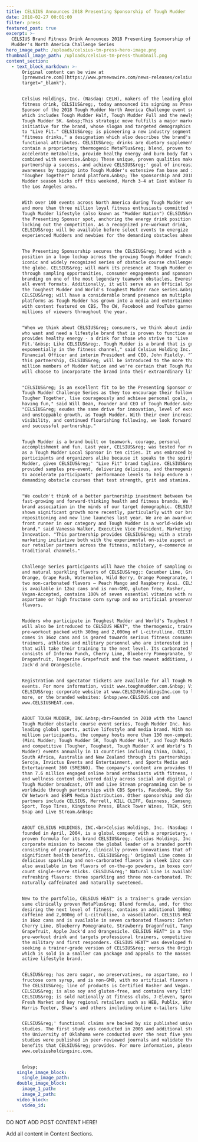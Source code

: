 ```yaml
---
title: CELSIUS Announces 2018 Presenting Sponsorship of Tough Mudder
date: 2018-02-27 00:01:00
filter: press
featured_post: true
excerpt: >-
  CELSIUS Brand Fitness Drink Announces 2018 Presenting Sponsorship of Tough
  Mudder's North America Challenge Series
hero_image_path: /uploads/celsius-tm-press-hero-image.png
thumbnail_image_path: /uploads/celsius-tm-press-thumbnail.png
content_section:
  - text_block_markdown: >-
      Original content can be view at
      [prnewswire.com](https://www.prnewswire.com/news-releases/celsius-brand-fitness-drink-announces-2018-presenting-sponsorship-of-tough-mudders-north-america-challenge-series-300603144.html){:
      target="_blank"}.


      Celsius Holdings, Inc. (Nasdaq: CELH), makers of the leading global
      fitness drink, CELSIUS&reg;, today announced its signing as Presenting
      Sponsor of the 2018 Tough Mudder North America Challenge event series
      which includes Tough Mudder Half, Tough Mudder Full and the newly launched
      Tough Mudder 5K. &nbsp;This strategic move fulfills a major marketing
      initiative for the brand, whose slogan and targeted demographics' goal is
      to "Live Fit." CELSIUS&reg; is pioneering a new industry segment of
      "fitness drinks," a designation which also describes the brand's
      functional attributes. CELSIUS&reg; drinks are dietary supplements that
      contain a proprietary thermogenic MetaPlus&reg; blend, proven to
      accelerate metabolism, provide healthy energy and burn body fat when
      combined with exercise.&nbsp; These unique, proven qualities make this
      partnership a success, and achieve CELSIUS&reg;' goal of increasing brand
      awareness by tapping into Tough Mudder's extensive fan base and its
      "Tougher Together" brand platform.&nbsp; The sponsorship and 2018 Tough
      Mudder season kicks off this weekend, March 3-4 at East Walker Ranch in
      the Los Angeles area.


      With over 100 events across North America during Tough Mudder weekends,
      and more than three million loyal fitness enthusiasts committed to the
      Tough Mudder lifestyle (also known as "Mudder Nation") CELSIUS&reg; seized
      the Presenting Sponsor spot, anchoring the energy drink position and
      locking out the competition. As a recognized pre-workout drink,
      CELSIUS&reg; will be available before select events to energize
      experienced Mudders and newbies for the demanding obstacles ahead.&nbsp;


      The Presenting Sponsorship secures the CELSIUS&reg; brand with a coveted
      position in a logo lockup across the growing Tough Mudder franchise, an
      iconic and widely recognized series of obstacle course challenges spanning
      the globe. CELSIUS&reg; will mark its presence at Tough Mudder events
      through sampling opportunities, consumer engagements and sponsored
      branding on one of the most legendary teamwork obstacles, Everest, across
      all event formats. Additionally, it will serve as an Official Sponsor of
      the Toughest Mudder and World's Toughest Mudder race series.&nbsp;
      CELSIUS&reg; will have a considerable brand presence on multiple video
      platforms as Tough Mudder has grown into a media and entertainment brand
      with content featured on CBS, The CW, Facebook and YouTube garnering
      millions of viewers throughout the year.


      "When we think about CELSIUS&reg; consumers, we think about individuals
      who want and need a lifestyle brand that is proven to function and
      provides healthy energy - a drink for those who strive to 'Live
      Fit.'&nbsp; Like CELSIUS&reg;, Tough Mudder is a brand that is growing
      exponentially in the fitness channel," said Celsius Holding Inc.'s Chief
      Financial Officer and interim President and CEO, John Fieldly. "Throughout
      this partnership, CELSIUS&reg; will be introduced to the more than three
      million members of Mudder Nation and we're certain that Tough Mudder fans
      will choose to incorporate the brand into their extraordinary lifestyles."


      "CELSIUS&reg; is an excellent fit to be the Presenting Sponsor of the
      Tough Mudder Challenge Series as they too encourage their followers to be
      Tougher Together, live courageously and achieve personal goals, all while
      having fun," said Will Dean, Founder and CEO of Tough Mudder.&nbsp;
      "CELSIUS&reg; exudes the same drive for innovation, level of excellence
      and unstoppable growth, as Tough Mudder. With their ever increasing brand
      visibility, and continued flourishing following, we look forward to a long
      and successful partnership."


      Tough Mudder is a brand built on teamwork, courage, personal
      accomplishment and fun. Last year, CELSIUS&reg; was tested for receptivity
      as a Tough Mudder Local Sponsor in ten cities. It was embraced by
      participants and organizers alike because it speaks to the spirit of Tough
      Mudder, given CELSIUS&reg;' "Live Fit" brand tagline. CELSIUS&reg;
      provided samples pre-event, delivering delicious, and thermogenic energy
      to accelerate participants' performance levels to help endure a series of
      demanding obstacle courses that test strength, grit and stamina.


      "We couldn't think of a better partnership investment between two
      fast-growing and forward-thinking health and fitness brands. We love the
      brand association in the minds of our target demographic. CELSIUS&reg; has
      shown significant growth more recently, particularly with our brand
      repositioning and new line launches last year. We are an award-winning,
      front runner in our category and Tough Mudder is a world-wide winner of a
      brand," said Vanessa Walker, Executive Vice President, Marketing and
      Innovation. "This partnership provides CELSIUS&reg; with a strategic
      marketing initiative both with the experimental on-site aspect and with
      our retailer partners across the fitness, military, e-commerce and
      traditional channels."


      Challenge Series participants will have the choice of sampling original
      and natural sparkling flavors of CELSIUS&reg;: Cucumber Lime, Grapefruit,
      Orange, Grape Rush, Watermelon, Wild Berry, Orange Pomegranate, Cola - and
      two non-carbonated flavors – Peach Mango and Raspberry Acai. CELSIUS&reg;
      is available in 12oz cans and is non-GMO, gluten free, Kosher,
      Vegan-Accepted, contains 100% of seven essential vitamins with no
      aspartame or high fructose corn syrup and no artificial preservatives or
      flavors.


      Mudders who participate in Toughest Mudder and World's Toughest Mudder,
      will also be introduced to CELSIUS HEAT™, the thermogenic, trainer-grade
      pre-workout packed with 300mg and 2,000mg of L-citrulline. CELSIUS HEAT™
      comes in 16oz cans and is geared towards serious fitness consumers,
      trainers, athletes and military personnel who are interested in products
      that will take their training to the next level. Its carbonated line
      consists of Inferno Punch, Cherry Lime, Blueberry Pomegranate, Strawberry
      Dragonfruit, Tangerine Grapefruit and the two newest additions, Apple
      Jack'd and Orangesicle.


      Registration and spectator tickets are available for all Tough Mudder 2018
      events. For more information, visit www.toughmudder.com.&nbsp; Visit the
      CELSIUS&reg; corporate website at www.CELSIUSHoldingsInc.com to learn
      more, or the branded websites: &nbsp;www.CELSIUS.com and
      www.CELSIUSHEAT.com.


      ABOUT TOUGH MUDDER, INC.&nbsp;<br>Founded in 2010 with the launch of the
      Tough Mudder obstacle course event series, Tough Mudder Inc. has become a
      leading global sports, active lifestyle and media brand. With more than 3
      million participants, the company hosts more than 130 non-competitive
      (Mini Mudder; Tough Mudder 5K, Tough Mudder Half, and Tough Mudder Full)
      and competitive (Tougher, Toughest, Tough Mudder X and World's Toughest
      Mudder) events annually in 11 countries including China, Dubai, Indonesia,
      South Africa, Australia and New Zealand through its partnerships with IMG,
      Seroja, Invictus Events and Entertainment, and Sports Media and
      Entertainment 360 (SME360). The company's content arm provides the more
      than 7.6 million engaged online brand enthusiasts with fitness, nutrition
      and wellness content delivered daily across social and digital platforms.
      Tough Mudder broadcast, OTT and Live Stream programming can be seen
      worldwide through partnerships with CBS Sports, Facebook, Sky Sports, The
      CW Network and ESPN Media Distribution. Other sponsorship and distribution
      partners include CELSIUS, Merrell, KILL CLIFF, Guinness, Samsung, Lucozade
      Sport, Toyo Tires, Kingstone Press, Black Tower Wines, TREK, Strandgut,
      Snap and Live Stream.&nbsp;


      ABOUT CELSIUS HOLDINGS, INC.<br>Celsius Holdings, Inc. (Nasdaq: CELH),
      founded in April, 2004, is a global company with a proprietary, clinically
      proven formula for its brand CELSIUS&reg;. Celsius Holdings, Inc. has a
      corporate mission to become the global leader of a branded portfolio
      consisting of proprietary, clinically proven innovations that offer
      significant health benefits. CELSIUS&reg;' Original Line comes in seven
      delicious sparkling and non-carbonated flavors in sleek 12oz cans and is
      also available in two flavors of on-the-go powders, in boxes containing 14
      count single-serve sticks. CELSIUS&reg;' Natural Line is available in six
      refreshing flavors: three sparkling and three non-carbonated. This line is
      naturally caffeinated and naturally sweetened.


      New to the portfolio, CELSIUS HEAT™ is a trainer's grade version of the
      same clinically proven MetaPlus&reg; Blend formula, and, for those
      desiring the next level of fitness, contains an additional 100mg of
      caffeine and 2,000mg of L-citrulline, a vasodilator. CELSIUS HEAT™ is sold
      in 16oz cans and is available in seven carbonated flavors: Inferno Punch,
      Cherry Lime, Blueberry Pomegranate, Strawberry Dragonfruit, Tangerine
      Grapefruit, Apple Jack'd and Orangesicle. CELSIUS HEAT™ is a thermogenic
      pre-workout drink and targets professional trainers, competitive athletes,
      the military and first responders. CELSIUS HEAT™ was developed for those
      seeking a trainer-grade version of CELSIUS&reg; versus the Original Line,
      which is sold in a smaller can package and appeals to the masses as an
      active lifestyle brand.


      CELSIUS&reg; has zero sugar, no preservatives, no aspartame, no high
      fructose corn syrup, and is non-GMO, with no artificial flavors or colors.
      The CELSIUS&reg; line of products is Certified Kosher and Vegan.
      CELSIUS&reg; is also soy and gluten-free, and contains very little sodium.
      CELSIUS&reg; is sold nationally at fitness clubs, 7-Eleven, Sprouts, The
      Fresh Market and key regional retailers such as HEB, Publix, Winn-Dixie,
      Harris Teeter, Shaw's and others including online e-tailers like Amazon.


      CELSIUS&reg;' functional claims are backed by six published university
      studies. The first study was conducted in 2005 and additional studies from
      the University of Oklahoma were conducted over the next five years. The
      studies were published in peer-reviewed journals and validate the unique
      benefits that CELSIUS&reg; provides. For more information, please visit
      www.celsiusholdingsinc.com.


      &nbsp;
    single_image_block:
      single_image_path:
    double_image_block:
      image_1_path:
      image_2_path:
    video_block:
      video_id:
---
```


DO NOT ADD POST CONTENT HERE!

Add all content in Content Sections.